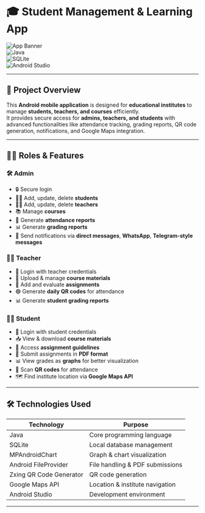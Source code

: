 # 🎓 Student Management & Learning App

![App Banner](https://img.shields.io/badge/Android-Student_App-green?style=for-the-badge)  
![Java](https://img.shields.io/badge/Language-Java-orange?style=for-the-badge)  
![SQLite](https://img.shields.io/badge/Database-SQLite-blue?style=for-the-badge)  
![Android Studio](https://img.shields.io/badge/IDE-Android_Studio-blueviolet?style=for-the-badge)  

---

## 🚀 Project Overview
This **Android mobile application** is designed for **educational institutes** to manage **students, teachers, and courses** efficiently.  
It provides secure access for **admins, teachers, and students** with advanced functionalities like attendance tracking, grading reports, QR code generation, notifications, and Google Maps integration.  

---

## 👨‍💼 Roles & Features

### 🛠 Admin
- 🔒 Secure login  
- 👨‍🎓 Add, update, delete **students**  
- 👩‍🏫 Add, update, delete **teachers**  
- 📚 Manage **courses**  
- 📝 Generate **attendance reports**  
- 📊 Generate **grading reports**  
- 📩 Send notifications via **direct messages**, **WhatsApp**, **Telegram-style messages**  

### 👩‍🏫 Teacher
- 🔑 Login with teacher credentials  
- 📁 Upload & manage **course materials**  
- 📝 Add and evaluate **assignments**  
- 🟢 Generate **daily QR codes** for attendance  
- 📊 Generate **student grading reports**  

### 👨‍🎓 Student
- 🔑 Login with student credentials  
- 📥 View & download **course materials**  
- 📝 Access **assignment guidelines**  
- 📄 Submit assignments in **PDF format**  
- 📊 View grades as **graphs** for better visualization  
- 📲 Scan **QR codes** for attendance  
- 🗺 Find institute location via **Google Maps API**  

---

## 🛠 Technologies Used
| Technology | Purpose |
|------------|---------|
| Java | Core programming language |
| SQLite | Local database management |
| MPAndroidChart | Graph & chart visualization |
| Android FileProvider | File handling & PDF submissions |
| Zxing QR Code Generator | QR code generation |
| Google Maps API | Location & institute navigation |
| Android Studio | Development environment |

---
